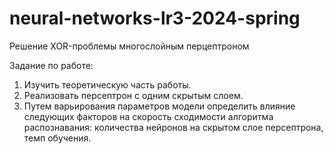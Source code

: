 # neural-networks-lr3-2024-spring
Решение XOR-проблемы многослойным перцептроном

  
Задание по работе:

1.	Изучить теоретическую часть работы.
2.	Реализовать персептрон с одним скрытым слоем.
3.	Путем варьирования параметров модели определить влияние следующих факторов на скорость сходимости алгоритма распознавания: количества нейронов на скрытом слое персептрона, темп обучения.
